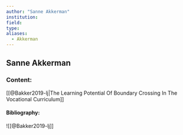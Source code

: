 ```yaml
---
author: "Sanne Akkerman"
institution:
field:
type:
aliases:
  - Akkerman
---
```


## Sanne Akkerman

### Content:
[[@Bakker2019-lj|The Learning Potential Of Boundary Crossing In The Vocational Curriculum]]

#### Bibliography:

![[@Bakker2019-lj]]